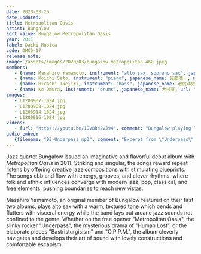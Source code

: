 ```yaml
---
date: 2020-03-26
date_updated: 
title: Metropolitan Oasis
artist: Bungalow
sort_value: Bungalow Metropolitan Oasis
year: 2011
label: Daiki Musica
code: DMCD-17
release_note: 
image: /assets/images/2020/03/bungalow-metropolitan-460.jpeg
members:
   - {name: Masahiro Yamamoto, instrument: "alto sax, soprano sax", japanese_name: 山本昌広, url: "https://momohiko61.exblog.jp/"}
   - {name: Koichi Sato, instrument: "piano", japanese_name: 佐藤浩一, url: "https://koichisato.com/"}
   - {name: Hiroshi Ikejiri, instrument: "bass", japanese_name: 池尻洋史, url: "https://www.hiroshiikejiri.com/"}
   - {name: Ko Omura, instrument: "drums", japanese_name: 大村亘, url: "https://kojazz0829.wixsite.com/1981"}
images: 
   - L1200907-1024.jpg
   - L1200909-1024.jpg
   - L1200914-1024.jpg
   - L1200916-1024.jpg
videos: 
   - {url: "https://youtu.be/1OVBks2vJ94", comment: "Bungalow playing live in 2012"}
audio_embed:
   {filename: "03-Underpass.mp3", comment: "Excerpt from \"Underpass\", the third track on this album:"}
---
```

Jazz quartet Bungalow issued an imaginative and flavorful debut album with *Metropolitan Oasis* in 2011. Striking and singular, the songs reward repeat listens by offering creative jazz compositions with stimulating blueprints. The songs ebb and flow with energy, grooves, and clever rhythms, where folk and ethnic influences converge with modern jazz, bop, classical, and free elements, pushing boundaries to reach new vistas.

Masahiro Yamamoto, an original member of Bungalow featured on their first two albums, plays alto sax with a warm, textured tone which bends and flutters with visceral energy while the band lays out arcane jazz sounds not confined to the genre. Whether on the free opener "Metropolitan Oasis", the slinky rocker "Underpass", the mysterious drama of "Human Lost", or the elaborate pieces "Bastristurgisism" and "O.P.P.M.", the album cleverly navigates and develops their art of sound with lovely constructions and comfortable escapism.


